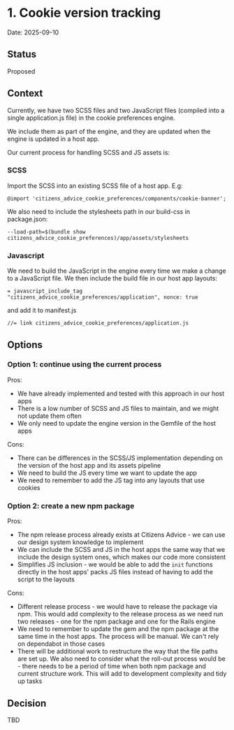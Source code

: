# 1. Cookie version tracking

Date: 2025-09-10

## Status

Proposed

## Context

Currently, we have two SCSS files and two JavaScript files (compiled into a single application.js file) in the cookie preferences engine.

We include them as part of the engine, and they are updated when the engine is updated in a host app.

Our current process for handling SCSS and JS assets is:

### SCSS

Import the SCSS into an existing SCSS file of a host app. E.g:

```
@import 'citizens_advice_cookie_preferences/components/cookie-banner';
```

We also need to include the stylesheets path in our build-css in package.json:

```
--load-path=$(bundle show citizens_advice_cookie_preferences)/app/assets/stylesheets
```

### Javascript

We need to build the JavaScript in the engine every time we make a change to a JavaScript file.
We then include the build file in our host app layouts:

```
= javascript_include_tag "citizens_advice_cookie_preferences/application", nonce: true
```

and add it to manifest.js

```
//= link citizens_advice_cookie_preferences/application.js
```

## Options

### Option 1: continue using the current process

Pros:

- We have already implemented and tested with this approach in our host apps
- There is a low number of SCSS and JS files to maintain, and we might not update them often
- We only need to update the engine version in the Gemfile of the host apps

Cons:

- There can be differences in the SCSS/JS implementation depending on the version of the host app and its assets pipeline
- We need to build the JS every time we want to update the app
- We need to remember to add the JS tag into any layouts that use cookies

### Option 2: create a new npm package

Pros:

- The npm release process already exists at Citizens Advice - we can use our design system knowledge to implement
- We can include the SCSS and JS in the host apps the same way that we include the design system ones, which makes our code more consistent
- Simplifies JS inclusion - we would be able to add the `init` functions directly in the host apps' packs JS files instead of having to add the script to the layouts

Cons:

- Different release process - we would have to release the package via npm. This would add complexity to the release process as we need run two releases - one for the npm package and one for the Rails engine
- We need to remember to update the gem and the npm package at the same time in the host apps. The process will be manual. We can't rely on dependabot in those cases
- There will be additional work to restructure the way that the file paths are set up. We also need to consider what the roll-out process would be - there needs to be a period of time when both npm package and current structure work. This will add to development complexity and tidy up tasks

## Decision

TBD
